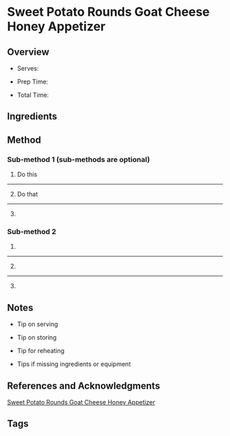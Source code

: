 # Sweet Potato Rounds Goat Cheese Honey Appetizer

## Overview

- Serves:

- Prep Time:

- Total Time:

## Ingredients



## Method

### Sub-method 1 (sub-methods are optional)

1. Do this
---
2. Do that
---
3.

### Sub-method 2

1.
---
2.
---
3.

## Notes

- Tip on serving

- Tip on storing

- Tip for reheating

- Tips if missing ingredients or equipment

## References and Acknowledgments

[Sweet Potato Rounds Goat Cheese Honey Appetizer](https://www.cookingonthefrontburners.com/2016/11/11/sweet-potato-rounds-goat-cheese-honey-appetizer/)

## Tags


